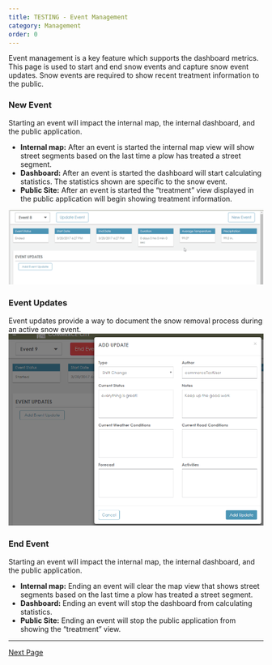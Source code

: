 ```yaml
---
title: TESTING - Event Management
category: Management
order: 0
---
```



Event management is a key feature which supports the dashboard metrics. This page is used to start and end snow events and capture snow event updates. Snow events are required to show recent treatment information to the public.

### New Event

Starting an event will impact the internal map, the internal dashboard, and the public application.

* **Internal map:** After an event is started the internal map view will show street segments based on the last time a plow has treated a street segment.
* **Dashboard:** After an event is started the dashboard will start calculating statistics. The statistics shown are specific to the snow event.
* **Public Site:** After an event is started the “treatment” view displayed in the public application will begin showing treatment information.

![Event Start](/img/Event_Start.gif)

### Event Updates

Event updates provide a way to document the snow removal process during an active snow event.![Event Updates](/img/eventupdates.png)

### End Event

Starting an event will impact the internal map, the internal dashboard, and the public application.

* **Internal map:** Ending an event will clear the map view that shows street segments based on the last time a plow has treated a street segment.
* **Dashboard:** Ending an event will stop the dashboard from calculating statistics.
* **Public Site:** Ending an event will stop the public application from showing the “treatment” view.

---
[Next Page](https://primeplow.github.io/management/vehicles/)